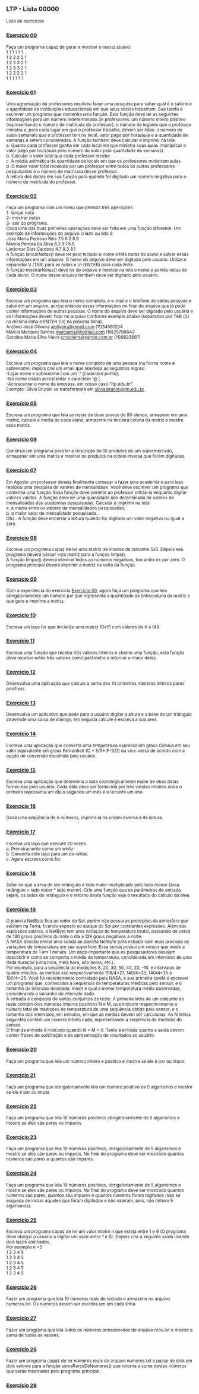 ### LTP - Lista 00000
<sub>Lista de exercícios</sub>

### <sub>[Exercício 00](https://github.com/albertocerqueira/logica-tecnica-programacao/blob/master/src/br/com/logica/tecnicas/programacao/exercicios00000/Exercicio00.java "Exercício 00")</sub>
<sub>Faça um programa capaz de gerar e mostrar a matriz abaixo:  
	 1 1 1 1 1 1   
	 1 2 2 2 2 1   
	 1 2 3 3 2 1   
	 1 2 3 3 2 1   
	 1 2 2 2 2 1   
	 1 1 1 1 1 1</sub>

### <sub>[Exercício 01](https://github.com/albertocerqueira/logica-tecnica-programacao/blob/master/src/br/com/logica/tecnicas/programacao/exercicios00000/Exercicio01.java "Exercício 01")</sub>  
<sub>Uma agremiação de professores resolveu fazer uma pesquisa para saber qual é o salário e a quantidade de instituições educacionais em que seus sócios trabalham. Sua tarefa é escrever um programa que contenha uma função. Esta função deve ler as seguintes informações para um número indeterminado de professores: um número inteiro positivo (representando o número de matrícula do professor), o número de lugares que o professor ministra e, para cada lugar em que o professor trabalha, devem ser lidas: o número de aulas semanais que o professor tem no local, valor pago por hora/aula e a quantidade de semanas a serem consideradas. A função também deve calcular e imprimir na tela:  
a.	Quanto cada professor ganha em cada local em que ministra suas aulas (multiplicar o valor pago por hora/aula pelo número de aulas pela quantidade de semanas).  
b.	Calcular o valor total que cada professor recebe.  
c.	A média aritmética da quantidade de locais em que os professores ministram aulas.  
d.	O maior valor total recebido por um professor entre todos os outros professores pesquisados e o número de matrícula desse professor.  
A leitura dos dados em sua função para quando for digitado um número negativo para o número de matrícula do professor.</sub>  
	 
### <sub>[Exercício 02](https://github.com/albertocerqueira/logica-tecnica-programacao/blob/master/src/br/com/logica/tecnicas/programacao/exercicios00000/Exercicio02.java "Exercício 02")</sub>  
<sub>Faça um programa com um menu que permita três operações:   
1- lançar nota  
2- mostrar notas  
3- sair do programa.  
Cada uma das duas primeiras operações deve ser feita em uma função diferente. Um exemplo de informações do arquivo criado ou lido é:  
	Jose Maria Pedroso Reis	7.5	6.5	8.9  
	Marcia Pereira da Silva	6.2	9.1	5.5  
	Lindomar Dias Cardoso	4.7	9.3	8.1  
A função lancarNotas() deve ler pelo teclado o nome e três notas do aluno e salvar essas informações em um arquivo. O nome do arquivo deve ser digitado pelo usuário. Utilize o separador \t (TAB) para as notas e \n (ENTER) para cada linha.  
A função mostrarNotas() deve ler do arquivo e mostrar na tela o nome e as três notas de cada aluno. O nome desse arquivo também deve ser digitado pelo usuário.</sub>  
	 
### <sub>[Exercício 03](https://github.com/albertocerqueira/logica-tecnica-programacao/blob/master/src/br/com/logica/tecnicas/programacao/exercicios00000/Exercicio03.java "Exercício 03")</sub>
<sub>Escreva um programa que leia o nome completo, o e-mail e o telefone de várias pessoas e salve em um arquivo, acrescentando essas informações no final do arquivo que já pode conter informações de outras pessoas. O nome do arquivo deve ser digitado pelo usuário e as informações devem ficar no arquivo conforme exemplo abaixo (separados por TAB (\t) na mesma linha e ENTER (\n) na próxima linha).  
Antônio José Oliveira	ajoliveira@gmail.com		(11)34561234  
Márcia Marques Santos	marciams@hotmail.com		(16)25798642  
Carolina Maria Silva Vieira	cmsvieira@yahoo.com.br	(11)99336611</sub>  
	 
### <sub>[Exercício 04](https://github.com/albertocerqueira/logica-tecnica-programacao/blob/master/src/br/com/logica/tecnicas/programacao/exercicios00000/Exercicio04.java "Exercício 04")</sub>
<sub>Escreva um programa que leia o nome completo de uma pessoa (na forma nome e sobrenome) depois crie um email que obedeça as seguintes regras:  
-Ligar nome e sobrenome com um '.' (caractere ponto);  
-No nome criado acrescentar o caractere '@';  
-Acrescentar o nome da empresa, em nosso caso "ltp.edu.br"  
Exemplo: Silvia Brunini se transformará em silvia.brunini@ltp.edu.br</sub>  
	 
### <sub>[Exercício 05](https://github.com/albertocerqueira/logica-tecnica-programacao/blob/master/src/br/com/logica/tecnicas/programacao/exercicios00000/Exercicio05.java "Exercício 05")</sub>
<sub>Escreva um programa que leia as notas de duas provas de 80 alunos, armazene em uma matriz, calcule a média de cada aluno, armazene na terceira coluna da matriz e mostre essa matriz.</sub>  

### <sub>[Exercício 06](https://github.com/albertocerqueira/logica-tecnica-programacao/blob/master/src/br/com/logica/tecnicas/programacao/exercicios00000/Exercicio06.java "Exercício 06")</sub>
<sub>Construa um programa para ler a descrição de 10 produtos de um supermercado, armazenar em uma matriz e mostrar os produtos na ordem inversa que foram digitados.</sub>  

### <sub>[Exercício 07](https://github.com/albertocerqueira/logica-tecnica-programacao/blob/master/src/br/com/logica/tecnicas/programacao/exercicios00000/Exercicio07.java "Exercício 07")</sub>
<sub>Em Agosto um professor deseja finalmente começar a fazer uma academia e para isso realizou uma pesquisa de valores de mensalidade. Você deve escrever um programa que contenha uma função. Essa função deve permitir ao professor utilizá-la enquanto digitar valores válidos. A função deve ler uma quantidade não determinada de valores de mensalidades das academias pesquisadas. Calcular e imprimir na tela:  
a.	a media entre os valores de mensalidades pesquisadas;  
b.	o maior valor de mensalidade pesquisada.  
Obs.: A função deve encerrar a leitura quando for digitado um valor negativo ou igual a zero.</sub>    

### <sub>[Exercício 08](https://github.com/albertocerqueira/logica-tecnica-programacao/blob/master/src/br/com/logica/tecnicas/programacao/exercicios00000/Exercicio08.java "Exercício 08")</sub>
<sub>Escreva um programa capaz de ler uma matriz de inteiros de tamanho 5x5. Depois seu programa deverá passar esta matriz para a função limpa().   
A função limpar() deverá eliminar todos os números negativos, trocando-os por zero. O programa principal deverá imprimir a matriz na volta da função.</sub>  

### <sub>[Exercício 09](https://github.com/albertocerqueira/logica-tecnica-programacao/blob/master/src/br/com/logica/tecnicas/programacao/exercicios00000/Exercicio09.java "Exercício 09")</sub>
<sub>Com a experiência do exercício [Exercício 00](https://github.com/albertocerqueira/logica-tecnica-programacao/blob/master/src/br/com/logica/tecnicas/programacao/exercicios00000/Exercicio00.java "Exercício 00"), agora faça um programa que leia obrigatoriamente um número par que representa a quantidade de linha/coluna da matriz e que gere e imprima a matriz.</sub>  

### <sub>[Exercício 10](https://github.com/albertocerqueira/logica-tecnica-programacao/blob/master/src/br/com/logica/tecnicas/programacao/exercicios00000/Exercicio10.java "Exercício 10")</sub>
<sub>Escreva um laço for que inicialize uma matriz 10x15 com valores de 0 a 149.</sub>  

### <sub>[Exercício 11](https://github.com/albertocerqueira/logica-tecnica-programacao/blob/master/src/br/com/logica/tecnicas/programacao/exercicios00000/Exercicio11.java "Exercício 11")</sub>
<sub>Escreva uma função que receba três valores inteiros e chame uma função, esta função deve receber estes três valores como parâmetro e retornar o maior deles.</sub>  

### <sub>[Exercício 12](https://github.com/albertocerqueira/logica-tecnica-programacao/blob/master/src/br/com/logica/tecnicas/programacao/exercicios00000/Exercicio12.java "Exercício 12")</sub>
<sub>Desenvolva uma aplicação que calcule a soma dos 10 primeiros números inteiros pares positivos.</sub>  

### <sub>[Exercício 13](https://github.com/albertocerqueira/logica-tecnica-programacao/blob/master/src/br/com/logica/tecnicas/programacao/exercicios00000/Exercicio13.java "Exercício 13")</sub>
<sub>Desenvolva um aplicativo que pede para o usuário digitar a altura e a base de um triângulo atravésde uma caixa de diálogo, em seguida calcule e escreva a sua área.</sub>  

### <sub>[Exercício 14](https://github.com/albertocerqueira/logica-tecnica-programacao/blob/master/src/br/com/logica/tecnicas/programacao/exercicios00000/Exercicio14.java "Exercício 14")</sub>
<sub>Escreva uma aplicação que converta uma temperatura expressa em graus Celsius em seu valor equivalente em graus Fahrenheit (C = 5/9*(F-32)) ou vice-versa de acordo com a opção de conversão escolhida pelo usuário.</sub>  

### <sub>[Exercício 15](https://github.com/albertocerqueira/logica-tecnica-programacao/blob/master/src/br/com/logica/tecnicas/programacao/exercicios00000/Exercicio15.java "Exercício 15")</sub>
<sub>Escreva uma aplicação que determina a data cronologicamente maior de duas datas fornecidas pelo usuário. Cada data deve ser fornecida por três valores inteiros onde o primeiro representa um dia,o segundo um mês e o terceiro um ano.</sub>  

### <sub>[Exercício 16](https://github.com/albertocerqueira/logica-tecnica-programacao/blob/master/src/br/com/logica/tecnicas/programacao/exercicios00000/Exercicio16.java "Exercício 16")</sub>
<sub>Dada uma seqüência de n números, imprimi-la na ordem inversa à da leitura.</sub>  

### <sub>[Exercício 17](https://github.com/albertocerqueira/logica-tecnica-programacao/blob/master/src/br/com/logica/tecnicas/programacao/exercicios00000/Exercicio17.java "Exercício 17")</sub>
<sub>Escreva um laço que execute 20 vezes.  
a. Primeiramente como um while  
b. Converta este laço para um do-while.  
c. Agora escreva como for.</sub>  

### <sub>[Exercício 18](https://github.com/albertocerqueira/logica-tecnica-programacao/blob/master/src/br/com/logica/tecnicas/programacao/exercicios00000/Exercicio18.java "Exercício 18")</sub>
<sub>Sabe-se que a área de um retângulo é lado maior multiplicado pelo lado menor (área retângulo = lado maior * lado menor). Crie uma função que os parâmetros de entrada sejam, os lados do retângulo e o retorno desta função seja o resultado do cálculo da área.</sub>  

### <sub>[Exercício 19](https://github.com/albertocerqueira/logica-tecnica-programacao/blob/master/src/br/com/logica/tecnicas/programacao/exercicios00000/Exercicio19.java "Exercício 19")</sub>
<sub>O planeta NetByte fica ao redor do Sol, porém não possui as proteções da atmosfera que existem na Terra, ficando exposto ao ataque do Sol por constantes explosões. Além das explosões solares, o NetByte tem uma variação de temperatura brutal, passando de cerca de 130 graus positivos durante o dia a 129 graus negativos à noite.  
A NASA decidiu enviar uma sonda ao planeta NetByte para estudar com mais precisão as variações de temperatura em sua superfície. Essa sonda possui um sensor que mede a temperatura de 1 em 1 minuto. Um dado importante que os pesquisadores desejam descobrir é como se comporta a média da temperatura, considerada em intervalos de uma dada duração (uma hora, meia hora, oito horas, etc.).  
Por exemplo, para a seqüência de medições 8, 20, 30, 50, 40, 20, -10, e intervalos de quatro minutos, as médias são respectivamente 108/4=27, 140/4=35, 140/4=35 e 100/4=25.
Você foi recentemente contratado pela NASA, e sua primeira tarefa é escrever um programa que, conhecidos a seqüência de temperaturas medidas pelo sensor, e o tamanho do intervalo desejado, maior e qual a menor temperatura média observadas, considerando o tamanho do intervalo dado.  
A entrada é composta de vários conjuntos de teste. A primeira linha de um conjunto de teste contém dois números inteiros positivos N e M, que indicam respectivamente o número total de medições de temperatura de uma seqüência obtida pelo sensor, e o tamanho dos intervalos, em minutos, em que as médias devem ser calculadas. As N linhas seguintes contêm um número inteiro cada, representando a seqüência de medidas do sensor.  
O final da entrada é indicado quando N = M = 0. Tanto a entrada quanto a saída devem conter frases de solicitação e de apresentação de resultados ao usuário.</sub>  

### <sub>[Exercício 20](https://github.com/albertocerqueira/logica-tecnica-programacao/blob/master/src/br/com/logica/tecnicas/programacao/exercicios00000/Exercicio20.java "Exercício 20")</sub>
<sub>Faça um programa que leia um número inteiro e positivo e mostre se ele é par ou ímpar.</sub>

### <sub>[Exercício 21](https://github.com/albertocerqueira/logica-tecnica-programacao/blob/master/src/br/com/logica/tecnicas/programacao/exercicios00000/Exercicio21.java "Exercício 21")</sub>
<sub>Faça um programa que obrigatoriamente leia um número positivo de 5 algarismos e mostre se ele é par ou ímpar.</sub>

### <sub>[Exercício 22](https://github.com/albertocerqueira/logica-tecnica-programacao/blob/master/src/br/com/logica/tecnicas/programacao/exercicios00000/Exercicio22.java "Exercício 22")</sub>
<sub>Faça um programa que leia 10 números positivos  obrigatoriamente de 5 algarismos e mostre se eles são pares ou ímpares.</sub>

### <sub>[Exercício 23](https://github.com/albertocerqueira/logica-tecnica-programacao/blob/master/src/br/com/logica/tecnicas/programacao/exercicios00000/Exercicio23.java "Exercício 23")</sub>
<sub>Faça um programa que leia 10 números positivos, obrigatoriamente de 5 algarismos e mostre se eles são pares ou ímpares. No final do programa deve ser mostrado quantos números são pares e quantos são ímpares.</sub>

### <sub>[Exercício 24](https://github.com/albertocerqueira/logica-tecnica-programacao/blob/master/src/br/com/logica/tecnicas/programacao/exercicios00000/Exercicio24.java "Exercício 24")</sub>
<sub>Faça um programa que leia 10 números positivos, obrigatoriamente de 5 algarismos e mostre se eles são pares ou ímpares. No final do programa deve ser mostrado quantos números são pares, quantos são ímpares e quantos números foram digitados (não se esqueça de incluir aqueles que foram digitados e não valeram, pois, não tinham 5 algarismos).</sub>

### <sub>[Exercício 25](https://github.com/albertocerqueira/logica-tecnica-programacao/blob/master/src/br/com/logica/tecnicas/programacao/exercicios00000/Exercicio25.java "Exercício 25")</sub>
<sub>Escreva um programa capaz de ler um valor inteiro n que  esteja entre 1 e 9 (O programa deve obrigar o usuário a digitar um valor entre 1 e 9). Depois crie a seguinte saída usando dois laços aninhados.  
Por exemplo n =5  
1 2 3 4 5  
1 2 3 4 5  
1 2 3 4 5  
1 2 3 4 5  
1 2 3 4 5</sub>

### <sub>[Exercício 26](https://github.com/albertocerqueira/logica-tecnica-programacao/blob/master/src/br/com/logica/tecnicas/programacao/exercicios00000/Exercicio26.java "Exercício 26")</sub>
<sub>Fazer um programa que leia 10 números reais do teclado e armazene no arquivo numeros.txt. Os números devem ser escritos um em cada linha.</sub>

### <sub>[Exercício 27](https://github.com/albertocerqueira/logica-tecnica-programacao/blob/master/src/br/com/logica/tecnicas/programacao/exercicios00000/Exercicio27.java "Exercício 27")</sub>
<sub>Fazer um programa que leia todos os números armazenados do arquivo nros.txt e mostre a soma de todos os valores.</sub>

### <sub>[Exercício 28](https://github.com/albertocerqueira/logica-tecnica-programacao/blob/master/src/br/com/logica/tecnicas/programacao/exercicios00000/Exercicio28.java "Exercício 28")</sub>
<sub>Fazer um programa capaz de ler números reais do arquivo numeros.txt e passe de dois em dois valores para a função somaParesDeNumeros() que retorna a soma destes números que serão mostrados pelo programa principal.</sub>

### <sub>[Exercício 29](https://github.com/albertocerqueira/logica-tecnica-programacao/blob/master/src/br/com/logica/tecnicas/programacao/exercicios00000/Exercicio29.java "Exercício 29")</sub>
<sub></sub>
